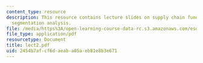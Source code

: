 ```yaml
---
content_type: resource
description: This resource contains lecture slides on supply chain fundamentals and
  segmentation analysis.
file: /media/https%3A/open-learning-course-data-rc.s3.amazonaws.com/esd-260j-logistics-systems-fall-2006/2454b7afcf6daeaba05aeb81e8b3e671_lect2.pdf
file_type: application/pdf
resourcetype: Document
title: lect2.pdf
uid: 2454b7af-cf6d-aeab-a05a-eb81e8b3e671
---
```

